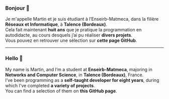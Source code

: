 ### Bonjour 👋

Je m'appelle Martin et je suis étudiant à l’Enseirb-Matmeca, dans la filière **Réseaux et Informatique**, à **Talence (Bordeaux)**.  
Cela fait maintenant **huit ans** que je pratique la programmation en autodidacte, au cours desquels j’ai pu réaliser **divers projets**.  
Vous pouvez en retrouver une sélection sur **cette page GitHub**.

---

### Hello 👋

My name is Martin, and I’m a student at **Enseirb-Matmeca**, majoring in **Networks and Computer Science**, in **Talence (Bordeaux)**, France.  
I’ve been programming as a **self-taught developer for eight years**, during which I’ve completed **a variety of projects**.  
You can find a selection of them on **this GitHub page**.
